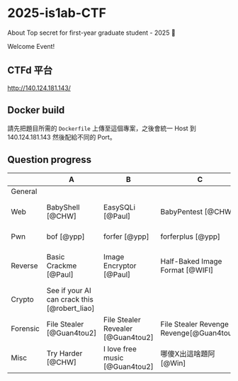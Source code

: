 # 2025-is1ab-CTF
About Top secret for first-year graduate student - 2025 🥷


Welcome Event!


## CTFd 平台

http://140.124.181.143/

## Docker build

請先把題目所需的 `Dockerfile` 上傳至這個專案，之後會統一 Host 到 140.124.181.143 然後配給不同的 Port。

## Question progress


|          | A | B | C | D | E | F | G|
| --- | --- | --- | --- | --- | --- | --- |---|
| General  |        |     |      |      |      | |
| Web      | BabyShell [@CHW]  | EasySQLi [@Paul] | BabyPentest [@CHW] |   404 J0b B4nk [@CHW]   |      |      |  |
| Pwn      | bof [@ypp] | forfer [@ypp] | forferplus [@ypp] | memo [@ypp] | treasure [@ypp] | zero [@ypp] ||
| Reverse  | Basic Crackme [@Paul] | Image Encryptor [@Paul] | Half-Baked Image Format [@WIFI] | Cat the Flag [@Adb2]  | Eating some binary 🦄 [@Adb2] | Baby Reverse [@Adb2]  | Tree Verification [@Paul] |
| Crypto   | See if your AI can crack this [@robert_liao]  |   |   |   |   ||
| Forensic | File Stealer [@Guan4tou2]  | File Stealer Revealer [@Guan4tou2]  | File Stealer Revenge Revenge[@Guan4tou2]  |   |   ||
| Misc     | Try Harder [@CHW] | I love free music [@Guan4tou2]  | 哪傻X出這啥題阿[@Win] | Information Security [@HeyMrSalt] |   ||
